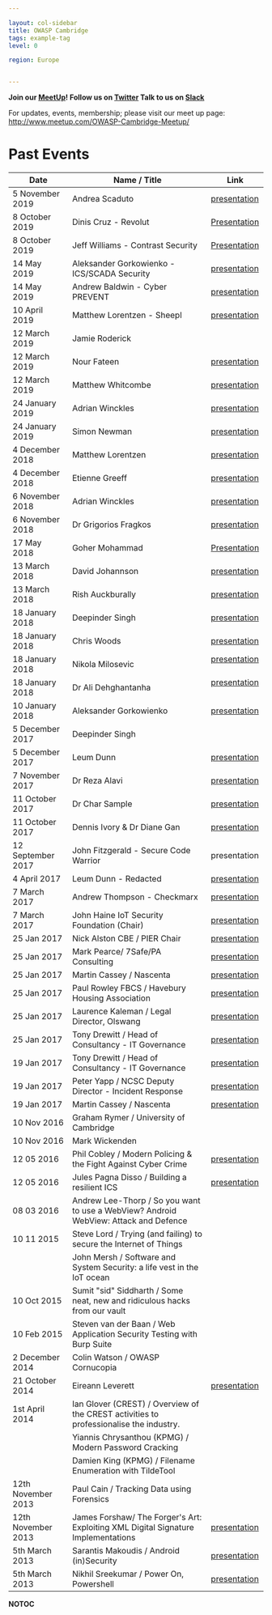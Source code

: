 ```yaml
---

layout: col-sidebar
title: OWASP Cambridge
tags: example-tag
level: 0

region: Europe


---
```

<b>Join our [MeetUp](https://www.meetup.com/OWASP-Cambridge-Meetup/)\!
Follow us on [Twitter](http://twitter.com/#!/owaspcambs)
Talk to us on
[Slack](https://owasp.slack.com/app_redirect?channel=chapter-cambridge)
</b>

For updates, events, membership; please visit our meet up page:
<http://www.meetup.com/OWASP-Cambridge-Meetup/>
<meetup group="OWASP-Cambridge-Meetup" />

# Past Events

| Date               | Name / Title                                                                           | Link                                                                                                                                                         |
| ------------------ | -------------------------------------------------------------------------------------- | ------------------------------------------------------------------------------------------------------------------------------------------------------------ |
| 5 November 2019    | Andrea Scaduto                                                                         | [presentation](Media:RTF-OWASP-Cambridge.pdf "wikilink")                                                                                                     |
| 8 October 2019     | Dinis Cruz - Revolut                                                                   | [Presentation](https://www.slideshare.net/DinisCruz/using-owasp-security-bot-osbot-to-make-fact-based-security-decisions)                                    |
| 8 October 2019     | Jeff Williams - Contrast Security                                                      | [Presentation](https://contrastsecurity.app.box.com/s/w2pv7cb46r3guyob6i1xf0igne9g281g)                                                                      |
| 14 May 2019        | Aleksander Gorkowienko - ICS/SCADA Security                                            | [presentation](https://spirent1-my.sharepoint.com/:b:/g/personal/aleksander_gorkowienko_spirent_com/EfDeMof_rydPsGBCGioPuBAB-7VpkIB4jGVtNv2vm8uUhQ?e=dA7hha) |
| 14 May 2019        | Andrew Baldwin - Cyber PREVENT                                                         | [presentation](Media:Cyber_Prevent_for_OWASP_May_2019.pdf "wikilink")                                                                                        |
| 10 April 2019      | Matthew Lorentzen - Sheepl                                                             | [presentation](Media:OWASP-Sheepl_Presentation_April19.pdf "wikilink")                                                                                       |
| 12 March 2019      | Jamie Roderick                                                                         |                                                                                                                                                              |
| 12 March 2019      | Nour Fateen                                                                            | [presentation](Media:Nour_-_OWASP-3.pdf "wikilink")                                                                                                          |
| 12 March 2019      | Matthew Whitcombe                                                                      | [presentation](Media:MWR_-_OWASP_v6.pdf "wikilink")                                                                                                          |
| 24 January 2019    | Adrian Winckles                                                                        | [presentation](Media:Botprobe_-_Reducing_Network_Threat_Intelligence_Big_Data_v0-1_.pdf "wikilink")                                                          |
| 24 January 2019    | Simon Newman                                                                           | [presentation](Media:Cyber_Threat_Intelligence_Day_\(Anglia_Ruskin_University\).pdf "wikilink")                                                              |
| 4 December 2018    | Matthew Lorentzen                                                                      | [presentation](Media:From_battlefield_to_bunker_v1-0.pdf "wikilink")                                                                                         |
| 4 December 2018    | Etienne Greeff                                                                         | [presentation](Media:Seconds_out_2018_AI_&_ML_40_min_version.pdf "wikilink")                                                                                 |
| 6 November 2018    | Adrian Winckles                                                                        | [presentation](Media:OWASP_Cambridge_Talk_-_Application_Honeypot_Threat_Intelligence_v1-0.pdf "wikilink")                                                    |
| 6 November 2018    | Dr Grigorios Fragkos                                                                   | [presentation](Media:OWASP_Cambridge_-_6Nov2018_-_G.Fragkos.pdf "wikilink")                                                                                  |
| 17 May 2018        | Goher Mohammad                                                                         | [Presentation](https://www.slideshare.net/GoherMohammad/joint-owasp-cambridge-bcs-cybercrime-forensics-sig-uk-cyber-security-forum-cambridge-cluster)        |
| 13 March 2018      | David Johannson                                                                        | [presentation](Media:Cambridge_13-Mar-2018_OWASP_Top_10_2017.pdf "wikilink")                                                                                 |
| 13 March 2018      | Rish Auckburally                                                                       | [presentation](Media:Intro_to_3B_RA_V1.pdf "wikilink")                                                                                                       |
| 18 January 2018    | Deepinder Singh                                                                        | [presentation](Media:OWASP-AI-Cybersecurity_Cambridge-Deep-180118.pdf "wikilink")                                                                            |
| 18 January 2018    | Chris Woods                                                                            | [presentation](Media:Deck_OWASP_event_17-01.pptx "wikilink")                                                                                                 |
| 18 January 2018    | Nikola Milosevic                                                                       | [presentation](Media:OWASPCambridge.pptx "wikilink") ‎                                                                                                       |
| 18 January 2018    | Dr Ali Dehghantanha                                                                    | [presentation](Media:OWASP_Cambridge_Myths_and_Truths_Cyber_Threat_Hunting_and_Intelligence_in_IoT_Environments.pptx "wikilink") ‎                           |
| 10 January 2018    | Aleksander Gorkowienko                                                                 | [presentation](Media:A.Gorkowienko-Securing_Oil_and_Gas_Systems_From_Cyber-attack_v1.1.pdf "wikilink")                                                       |
| 5 December 2017    | Deepinder Singh                                                                        |                                                                                                                                                              |
| 5 December 2017    | Leum Dunn                                                                              | [presentation](Media:100_things.pdf "wikilink")                                                                                                              |
| 7 November 2017    | Dr Reza Alavi                                                                          | [presentation](Media:GDPR.pptx "wikilink")                                                                                                                   |
| 11 October 2017    | Dr Char Sample                                                                         | [presentation](Media:FN-20171011_\(compressed_image_version.pdf "wikilink")                                                                                  |
| 11 October 2017    | Dennis Ivory & Dr Diane Gan                                                            | [presentation](Media:Anglia_Ruskin_F435.pptx "wikilink")                                                                                                     |
| 12 September 2017  | John Fitzgerald - Secure Code Warrior                                                  | presentation                                                                                                                                                 |
| 4 April 2017       | Leum Dunn - Redacted                                                                   | [presentation](Media:A_day_in_the_life_of.pdf "wikilink")                                                                                                    |
| 7 March 2017       | Andrew Thompson - Checkmarx                                                            | [presentation](Media:OWASP_Cambridge_-_Checkmarx_Software_AppSec_kit.pdf "wikilink")                                                                         |
| 7 March 2017       | John Haine IoT Security Foundation (Chair)                                             | [presentation](Media:Ambassador_IoTSF_Feb_2017_Intro_jlh.pdf "wikilink")                                                                                     |
| 25 Jan 2017        | Nick Alston CBE / PIER Chair                                                           | [presentation](Media:Cyber_session.pptx "wikilink")                                                                                                          |
| 25 Jan 2017        | Mark Pearce/ 7Safe/PA Consulting                                                       | [presentation](Media:PA_GDPR_25_JANUARY_2017.pdf "wikilink")                                                                                                 |
| 25 Jan 2017        | Martin Cassey / Nascenta                                                               | [presentation](Media:2017-01-25,GDPR_Readiness-Handout.pdf "wikilink")                                                                                       |
| 25 Jan 2017        | Paul Rowley FBCS / Havebury Housing Association                                        | [presentation](Media:OWASP_event_250117_Paul_Rowley_pres.pptx "wikilink")                                                                                    |
| 25 Jan 2017        | Laurence Kaleman / Legal Director, Olswang                                             | [presentation](Media:Olswang_slides_-_GDPR_and_NIS_Directive_-_accountability_security_and_trust_-_25_Jan_2017.pdf "wikilink")                               |
| 25 Jan 2017        | Tony Drewitt / Head of Consultancy - IT Governance                                     | [presentation](Media:ITGGDPRNIS20170125v0.1.pdf "wikilink")                                                                                                  |
| 19 Jan 2017        | Tony Drewitt / Head of Consultancy - IT Governance                                     | [presentation](Media:ITG_IncidentResponse_20170119.pdf "wikilink")                                                                                           |
| 19 Jan 2017        | Peter Yapp / NCSC Deputy Director - Incident Response                                  | [presentation](Media:NCSC_slides.pdf "wikilink")                                                                                                             |
| 19 Jan 2017        | Martin Cassey / Nascenta                                                               | [presentation](Media:Nascenta-IM-handout.pdf "wikilink")                                                                                                     |
| 10 Nov 2016        | Graham Rymer / University of Cambridge                                                 |                                                                                                                                                              |
| 10 Nov 2016        | Mark Wickenden                                                                         |                                                                                                                                                              |
| 12 05 2016         | Phil Cobley / Modern Policing & the Fight Against Cyber Crime                          | [presentation](Media:Cyber_Threat_Presentation_-_ARU_Cyber_Resilience_-_May_2016.pdf "wikilink")                                                             |
| 12 05 2016         | Jules Pagna Disso / Building a resilient ICS                                           | [presentation](MEdia:Building_a_resilient_ICS.pdf "wikilink")                                                                                                |
| 08 03 2016         | Andrew Lee-Thorp / So you want to use a WebView? Android WebView: Attack and Defence   |                                                                                                                                                              |
| 10 11 2015         | Steve Lord / Trying (and failing) to secure the Internet of Things                     |                                                                                                                                                              |
|                    | John Mersh / Software and System Security: a life vest in the IoT ocean                |                                                                                                                                                              |
| 10 Oct 2015        | Sumit "sid" Siddharth / Some neat, new and ridiculous hacks from our vault             |                                                                                                                                                              |
| 10 Feb 2015        | Steven van der Baan / Web Application Security Testing with Burp Suite                 |                                                                                                                                                              |
| 2 December 2014    | Colin Watson / OWASP Cornucopia                                                        |                                                                                                                                                              |
| 21 October 2014    | Eireann Leverett                                                                       | [presentation](Media:20141021-Eireann_Leverett-SwitchesGetStitches.pdf "wikilink")                                                                           |
| 1st April 2014     | Ian Glover (CREST) / Overview of the CREST activities to professionalise the industry. |                                                                                                                                                              |
|                    | Yiannis Chrysanthou (KPMG) / Modern Password Cracking                                  |                                                                                                                                                              |
|                    | Damien King (KPMG) / Filename Enumeration with TildeTool                               |                                                                                                                                                              |
| 12th November 2013 | Paul Cain / Tracking Data using Forensics                                              |                                                                                                                                                              |
| 12th November 2013 | James Forshaw/ The Forger's Art: Exploiting XML Digital Signature Implementations      | [presentation](Media:20131112-James_Forshaw-the_forgers_art-james_forshaw-breakpoint2k13.pdf "wikilink")                                                     |
| 5th March 2013     | Sarantis Makoudis / Android (in)Security                                               | [presentation](Media:20130305-sarantis.pdf "wikilink")                                                                                                       |
| 5th March 2013     | Nikhil Sreekumar / Power On, Powershell                                                | [presentation](http://www.slideshare.net/Roo7break/power-on-powershell)                                                                                      |

__NOTOC__ <headertabs></headertabs>
